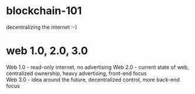 # blockchain-101
decentralizing the internet :-)

# web 1.0, 2.0, 3.0 

Web 1.0 - read-only internet, no advertising 
Web 2.0 - current state of web, centralized ownership, heavy advertising, front-end focus  
Web 3.0 - idea around the future, decentralized control, more back-end focus

